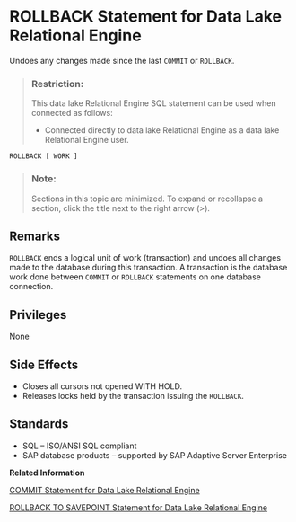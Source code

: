 <!-- loioa623fa5884f210158bea86181c29b760 -->

# ROLLBACK Statement for Data Lake Relational Engine

Undoes any changes made since the last `COMMIT` or `ROLLBACK`.



> ### Restriction:  
> This data lake Relational Engine SQL statement can be used when connected as follows:
> 
> -   Connected directly to data lake Relational Engine as a data lake Relational Engine user.



```
ROLLBACK [ WORK ]
```



> ### Note:  
> Sections in this topic are minimized. To expand or recollapse a section, click the title next to the right arrow \(*\>*\).



<a name="loioa623fa5884f210158bea86181c29b760__IQ_Usage"/>

## Remarks

`ROLLBACK` ends a logical unit of work \(transaction\) and undoes all changes made to the database during this transaction. A transaction is the database work done between `COMMIT` or `ROLLBACK` statements on one database connection.



<a name="loioa623fa5884f210158bea86181c29b760__IQ_Permissions"/>

## Privileges

None



<a name="loioa623fa5884f210158bea86181c29b760__IQ_Side_Effects"/>

## Side Effects

-   Closes all cursors not opened WITH HOLD.
-   Releases locks held by the transaction issuing the `ROLLBACK`.



<a name="loioa623fa5884f210158bea86181c29b760__IQ_Standards"/>

## Standards

-   SQL – ISO/ANSI SQL compliant
-   SAP database products – supported by SAP Adaptive Server Enterprise

**Related Information**  


[COMMIT Statement for Data Lake Relational Engine](commit-statement-for-data-lake-relational-engine-a615db7.md "Makes changes to the database permanent, or terminates a user-defined transaction.")

[ROLLBACK TO SAVEPOINT Statement for Data Lake Relational Engine](rollback-to-savepoint-statement-for-data-lake-relational-engine-a6242a7.md "Cancels any changes made since a savepoint was established. Changes made prior to the savepoint are not undone; they are still pending.")

